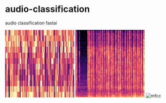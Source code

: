 # audio-classification
audio classification  fastai





![chroma](https://github.com/zjmlovlin/audio-classification/blob/master/show_img/1-137-A-32-chroma.jpg)
![melspec](https://github.com/zjmlovlin/audio-classification/blob/master/show_img/1-137-A-32-melspec.jpg)
![mfcc](https://github.com/zjmlovlin/audio-classification/blob/master/show_img/1-137-A-32-mfcc.jpg)
